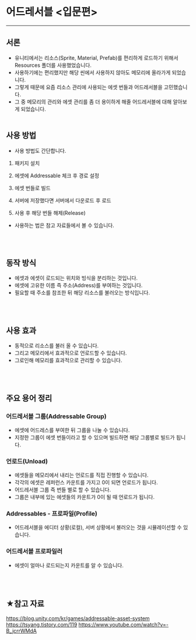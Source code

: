 # 어드레서블 <입문편>
- - - 

## 서론

- 유니티에서는 리소스(Sprite, Material, Prefab)를 편리하게 로드하기 위해서 Resources 폴더를 사용했었습니다.
- 사용하기에는 편리했지만 해당 씬에서 사용하지 않아도 메모리에 올라가게 되었습니다.
- 그렇게 때문에 요즘 리소스 관리에 사용되는 에셋 번들과 어드레서블을 고민했습니다.
- 그 중 메모리의 관리와 에셋 관리를 좀 더 용이하게 해줄 어드레서블에 대해 알아보게 되었습니다.
<br><br>

## 사용 방법
- 사용 방법도 간단합니다.

1) 패키지 설치

2) 에셋에 Addressable 체크 후 경로 설정

3) 에셋 번들로 빌드

4) 서버에 저장했다면 서버에서 다운로드 후 로드

5) 사용 후 해당 번들 해제(Release)

- 사용하는 법은 참고 자료들에서 볼 수 있습니다.

<br><br>
## 동작 방식

- 에셋과 에셋이 로드되는 위치와 빙식을 분리하는 것입니다.
- 에셋에 고유한 이름 즉 주소(Address)를 부여하는 것입니다.
- 필요할 때 주소를 참조한 뒤 해당 리소스를 불러오는 방식입니다.

<br><br>
## 사용 효과

- 동적으로 리소스를 불러 올 수 있습니다.
- 그리고 메모리에서 효과적으로 언로드할 수 있습니다.
- 그로인해 메모리를 효과적으로 관리할 수 있습니다.

<br><br>
## 주요 용어 정리

### 어드레서블 그룹(Addressable Group)
- 에셋에 어드레스를 부여한 뒤 그룹을 나눌 수 있습니다.
- 지정한 그룹이 에셋 번들이라고 할 수 있으며 빌드하면 해당 그룹별로 빌드가 됩니다.

### 언로드(Unload)
- 에셋들을 메모리에서 내리는 언로드를 직접 진행할 수 있습니다. 
- 각각의 에셋은 레퍼런스 카운트를 가지고 0이 되면 언로드가 됩니다.
- 어드레서블 그룹 즉 번들 별로 할 수 있습니다.
- 그룹은 내부에 있는 에셋들의 카운트가 0이 될 때 언로드가 됩니다.

### Addressables - 프로파일(Profile)
- 어드레서블을 에디터 상황(로컬), 서버 상황에서 불러오는 것을 시뮬레이션할 수 있습니다.

### 어드레서블 프로파일러
- 에셋이 얼마나 로드되는지 카운트를 알 수 있습니다.

<br><br>
★참고 자료
---
https://blog.unity.com/kr/games/addressable-asset-system
https://tsyang.tistory.com/119
https://www.youtube.com/watch?v=-B_jcrrWMdA
